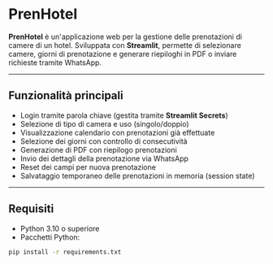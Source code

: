 # PrenHotel

**PrenHotel** è un'applicazione web per la gestione delle prenotazioni di camere di un hotel. Sviluppata con **Streamlit**, permette di selezionare camere, giorni di prenotazione e generare riepiloghi in PDF o inviare richieste tramite WhatsApp.

---

## Funzionalità principali

- Login tramite parola chiave (gestita tramite **Streamlit Secrets**)
- Selezione di tipo di camera e uso (singolo/doppio)
- Visualizzazione calendario con prenotazioni già effettuate
- Selezione dei giorni con controllo di consecutività
- Generazione di PDF con riepilogo prenotazioni
- Invio dei dettagli della prenotazione via WhatsApp
- Reset dei campi per nuova prenotazione
- Salvataggio temporaneo delle prenotazioni in memoria (session state)

---

## Requisiti

- Python 3.10 o superiore
- Pacchetti Python:

```bash
pip install -r requirements.txt
